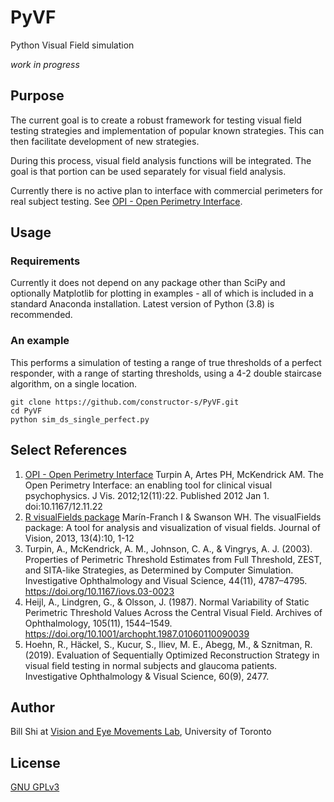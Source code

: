 # PyVF
Python Visual Field simulation

_work in progress_

## Purpose

The current goal is to create a robust framework for testing visual field testing strategies and implementation of popular known strategies. This can then facilitate development of new strategies.

During this process, visual field analysis functions will be integrated. The goal is that portion can be used separately for visual field analysis.

Currently there is no active plan to interface with commercial perimeters for real subject testing. See [OPI - Open Perimetry Interface](https://github.com/turpinandrew/OPI).

## Usage
### Requirements

Currently it does not depend on any package other than SciPy and optionally Matplotlib for plotting in examples - all of which is included in a standard Anaconda installation. Latest version of Python (3.8) is recommended.

### An example

This performs a simulation of testing a range of true thresholds of a perfect responder, with a range of starting thresholds, using a 4-2 double staircase algorithm, on a single location. 

```
git clone https://github.com/constructor-s/PyVF.git
cd PyVF
python sim_ds_single_perfect.py
```

## Select References
1. [OPI - Open Perimetry Interface](https://github.com/turpinandrew/OPI) Turpin A, Artes PH, McKendrick AM. The Open Perimetry Interface: an enabling tool for clinical visual psychophysics. J Vis. 2012;12(11):22. Published 2012 Jan 1. doi:10.1167/12.11.22
2. [R visualFields package](https://github.com/cran/visualFields) Marín-Franch I & Swanson WH. The visualFields package: A tool for analysis and visualization of visual fields. Journal of Vision, 2013, 13(4):10, 1-12 
3. Turpin, A., McKendrick, A. M., Johnson, C. A., & Vingrys, A. J. (2003). Properties of Perimetric Threshold Estimates from Full Threshold, ZEST, and SITA-like Strategies, as Determined by Computer Simulation. Investigative Ophthalmology and Visual Science, 44(11), 4787–4795. https://doi.org/10.1167/iovs.03-0023
4. Heijl, A., Lindgren, G., & Olsson, J. (1987). Normal Variability of Static Perimetric Threshold Values Across the Central Visual Field. Archives of Ophthalmology, 105(11), 1544–1549. https://doi.org/10.1001/archopht.1987.01060110090039
5. Hoehn, R., Häckel, S., Kucur, S., Iliev, M. E., Abegg, M., & Sznitman, R. (2019). Evaluation of Sequentially Optimized Reconstruction Strategy in visual field testing in normal subjects and glaucoma patients. Investigative Ophthalmology & Visual Science, 60(9), 2477.

## Author
Bill Shi at [Vision and Eye Movements Lab](http://www.eizenman.ca/), University of Toronto

## License
[GNU GPLv3](https://choosealicense.com/licenses/gpl-3.0/)
